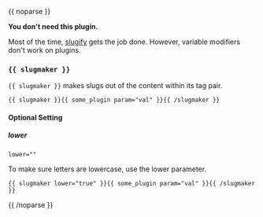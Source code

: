 {{ noparse }}
<div class="alert alert-info">
  <p><strong>You don't need this plugin.</strong></p>
  <p>Most of the time, <a href="http://statamic.com/learn/documentation/variable-modifiers/slugify">slugify</a> gets the job done. However, variable modifiers don't work on plugins.</p>
</div>

### `{{ slugmaker }}`
`{{ slugmaker }}` makes slugs out of the content within its tag pair.
      
    {{ slugmaker }}{{ some_plugin param="val" }}{{ /slugmaker }}

#### Optional Setting
##### lower
    lower=""

To make sure letters are lowercase, use the lower parameter.
  
    {{ slugmaker lower="true" }}{{ some_plugin param="val" }}{{ /slugmaker }}
{{ /noparse }}
